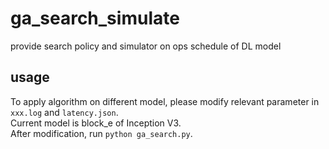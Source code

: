 # ga_search_simulate
provide search policy and simulator on ops schedule of DL model
## usage
To apply algorithm on different model, please modify relevant parameter in `xxx.log` and `latency.json`.  
Current model is block_e of Inception V3.  
After modification, run `python ga_search.py`.
